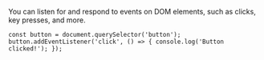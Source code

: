 You can listen for and respond to events on DOM elements, such as clicks, key presses, and more.

```
const button = document.querySelector('button'); button.addEventListener('click', () => { console.log('Button clicked!'); });
```
